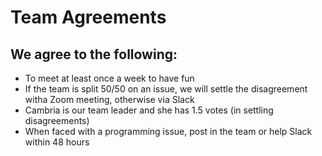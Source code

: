# Team Agreements

## We agree to the following:
* To meet at least once a week to have fun
* If the team is split 50/50 on an issue, we will settle the disagreement witha Zoom meeting, otherwise via Slack
* Cambria is our team leader and she has 1.5 votes (in settling disagreements)
* When faced with a programming issue, post in the team or help Slack within 48 hours
